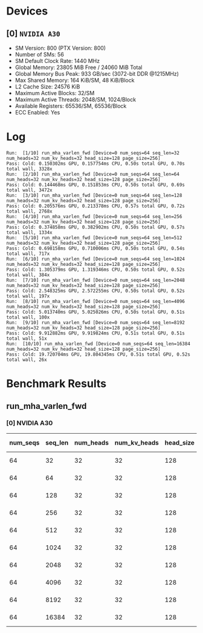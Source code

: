 # Devices

## [0] `NVIDIA A30`
* SM Version: 800 (PTX Version: 800)
* Number of SMs: 56
* SM Default Clock Rate: 1440 MHz
* Global Memory: 23805 MiB Free / 24060 MiB Total
* Global Memory Bus Peak: 933 GB/sec (3072-bit DDR @1215MHz)
* Max Shared Memory: 164 KiB/SM, 48 KiB/Block
* L2 Cache Size: 24576 KiB
* Maximum Active Blocks: 32/SM
* Maximum Active Threads: 2048/SM, 1024/Block
* Available Registers: 65536/SM, 65536/Block
* ECC Enabled: Yes

# Log

```
Run:  [1/10] run_mha_varlen_fwd [Device=0 num_seqs=64 seq_len=32 num_heads=32 num_kv_heads=32 head_size=128 page_size=256]
Pass: Cold: 0.150302ms GPU, 0.157754ms CPU, 0.50s total GPU, 0.70s total wall, 3328x 
Run:  [2/10] run_mha_varlen_fwd [Device=0 num_seqs=64 seq_len=64 num_heads=32 num_kv_heads=32 head_size=128 page_size=256]
Pass: Cold: 0.144468ms GPU, 0.151853ms CPU, 0.50s total GPU, 0.69s total wall, 3472x 
Run:  [3/10] run_mha_varlen_fwd [Device=0 num_seqs=64 seq_len=128 num_heads=32 num_kv_heads=32 head_size=128 page_size=256]
Pass: Cold: 0.205576ms GPU, 0.213378ms CPU, 0.57s total GPU, 0.72s total wall, 2768x 
Run:  [4/10] run_mha_varlen_fwd [Device=0 num_seqs=64 seq_len=256 num_heads=32 num_kv_heads=32 head_size=128 page_size=256]
Pass: Cold: 0.374858ms GPU, 0.382902ms CPU, 0.50s total GPU, 0.57s total wall, 1334x 
Run:  [5/10] run_mha_varlen_fwd [Device=0 num_seqs=64 seq_len=512 num_heads=32 num_kv_heads=32 head_size=128 page_size=256]
Pass: Cold: 0.698158ms GPU, 0.710006ms CPU, 0.50s total GPU, 0.54s total wall, 717x 
Run:  [6/10] run_mha_varlen_fwd [Device=0 num_seqs=64 seq_len=1024 num_heads=32 num_kv_heads=32 head_size=128 page_size=256]
Pass: Cold: 1.305379ms GPU, 1.319346ms CPU, 0.50s total GPU, 0.52s total wall, 384x 
Run:  [7/10] run_mha_varlen_fwd [Device=0 num_seqs=64 seq_len=2048 num_heads=32 num_kv_heads=32 head_size=128 page_size=256]
Pass: Cold: 2.548325ms GPU, 2.572255ms CPU, 0.50s total GPU, 0.52s total wall, 197x 
Run:  [8/10] run_mha_varlen_fwd [Device=0 num_seqs=64 seq_len=4096 num_heads=32 num_kv_heads=32 head_size=128 page_size=256]
Pass: Cold: 5.013740ms GPU, 5.025026ms CPU, 0.50s total GPU, 0.51s total wall, 100x 
Run:  [9/10] run_mha_varlen_fwd [Device=0 num_seqs=64 seq_len=8192 num_heads=32 num_kv_heads=32 head_size=128 page_size=256]
Pass: Cold: 9.912882ms GPU, 9.919824ms CPU, 0.51s total GPU, 0.51s total wall, 51x 
Run:  [10/10] run_mha_varlen_fwd [Device=0 num_seqs=64 seq_len=16384 num_heads=32 num_kv_heads=32 head_size=128 page_size=256]
Pass: Cold: 19.720704ms GPU, 19.804345ms CPU, 0.51s total GPU, 0.52s total wall, 26x 
```

# Benchmark Results

## run_mha_varlen_fwd

### [0] NVIDIA A30

| num_seqs | seq_len | num_heads | num_kv_heads | head_size | page_size | Memory Reads | Memory Writes | Memory Usage | Tokens  | Samples |  CPU Time  | Noise  |  GPU Time  | Noise  | Elem/s  | GlobalMem BW | BWUtil |
|----------|---------|-----------|--------------|-----------|-----------|--------------|---------------|--------------|---------|---------|------------|--------|------------|--------|---------|--------------|--------|
|       64 |      32 |        32 |           32 |       128 |       256 |   32.500 MiB |   512.000 KiB |        16385 |    2048 |   3328x | 157.754 us | 23.91% | 150.302 us | 18.07% | 13.626M | 230.223 GB/s | 24.67% |
|       64 |      64 |        32 |           32 |       128 |       256 |   64.500 MiB |   512.000 KiB |        16385 |    4096 |   3472x | 151.853 us | 22.64% | 144.468 us |  0.52% | 28.352M | 471.783 GB/s | 50.56% |
|       64 |     128 |        32 |           32 |       128 |       256 |  128.500 MiB |   512.000 KiB |        16385 |    8192 |   2768x | 213.378 us | 23.35% | 205.576 us |  0.81% | 39.849M | 657.986 GB/s | 70.51% |
|       64 |     256 |        32 |           32 |       128 |       256 |  256.500 MiB |   512.000 KiB |        16385 |   16384 |   1334x | 382.902 us | 15.22% | 374.858 us |  0.28% | 43.707M | 718.897 GB/s | 77.04% |
|       64 |     512 |        32 |           32 |       128 |       256 |  512.500 MiB |   512.000 KiB |        16385 |   32768 |    717x | 710.006 us | 14.48% | 698.158 us |  0.27% | 46.935M | 770.484 GB/s | 82.57% |
|       64 |    1024 |        32 |           32 |       128 |       256 |    1.000 GiB |   512.000 KiB |        16385 |   65536 |    384x |   1.319 ms | 10.29% |   1.305 ms |  0.18% | 50.205M | 823.355 GB/s | 88.24% |
|       64 |    2048 |        32 |           32 |       128 |       256 |    2.000 GiB |   512.000 KiB |        16385 |  131072 |    197x |   2.572 ms |  9.59% |   2.548 ms |  0.18% | 51.435M | 843.115 GB/s | 90.35% |
|       64 |    4096 |        32 |           32 |       128 |       256 |    4.000 GiB |   512.000 KiB |        16385 |  262144 |    100x |   5.025 ms |  0.95% |   5.014 ms |  0.13% | 52.285M | 856.849 GB/s | 91.83% |
|       64 |    8192 |        32 |           32 |       128 |       256 |    8.000 GiB |   512.000 KiB |        16385 |  524288 |     51x |   9.920 ms |  0.15% |   9.913 ms |  0.13% | 52.890M | 866.648 GB/s | 92.88% |
|       64 |   16384 |        32 |           32 |       128 |       256 |   16.000 GiB |   512.000 KiB |        16385 | 1048576 |     26x |  19.804 ms |  2.00% |  19.721 ms |  0.10% | 53.171M | 871.212 GB/s | 93.37% |

